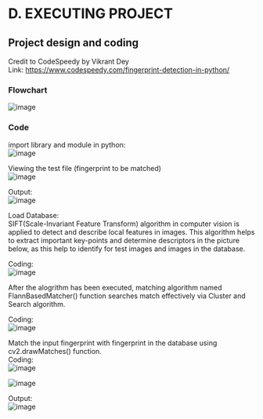 # D. EXECUTING PROJECT
## Project design and coding
Credit to CodeSpeedy by Vikrant Dey<br>
Link: https://www.codespeedy.com/fingerprint-detection-in-python/

### Flowchart<br>
![image](https://user-images.githubusercontent.com/116957596/211175908-2e7124a4-7b5d-4b59-a0ed-92a20f16449e.png)

### Code
import library and module in python:<br>
![image](https://user-images.githubusercontent.com/116957596/211174760-35b2ab64-610c-470d-80af-6fa5bd5092cc.png)

Viewing the test file (fingerprint to be matched)<br>
![image](https://user-images.githubusercontent.com/116957596/211174777-a1b1f548-ea02-4eed-8f0f-f2e5aa12aa03.png)

Output:<br>
![image](https://user-images.githubusercontent.com/116957596/211174839-24193670-ee32-4cb0-a645-ea4c9e388607.png)


Load Database:<br>
SIFT(Scale-Invariant Feature Transform) algorithm in computer vision is applied to detect and describe local features in images. This algorithm helps to extract important key-points and determine descriptors in the picture below, as this help to identify for test images and images in the database.

Coding:<br>
![image](https://user-images.githubusercontent.com/116957596/211174856-6ccb03c6-b1d9-41ee-804c-372cc68e449a.png)

After the alogrithm has been executed, matching algorithm named FlannBasedMatcher() function searches match effectively via Cluster and Search algorithm.

Coding:<br>
![image](https://user-images.githubusercontent.com/116957596/211175320-a2aacaf0-35ca-43d6-aaf2-25efd5dd7d7b.png)


Match the input fingerprint with fingerprint in the database using cv2.drawMatches() function.<br>
Coding:<br>
![image](https://user-images.githubusercontent.com/116957596/211175363-14c76de3-05e0-4a9a-a1fa-951f8301329c.png)

![image](https://user-images.githubusercontent.com/116957596/211175369-ee5b7897-596b-452b-b49f-1ae378b0fa33.png)

Output:<br>
![image](https://user-images.githubusercontent.com/116957596/211175386-1a1a0890-dc4c-48cc-9989-dc8b2e0fc045.png)

